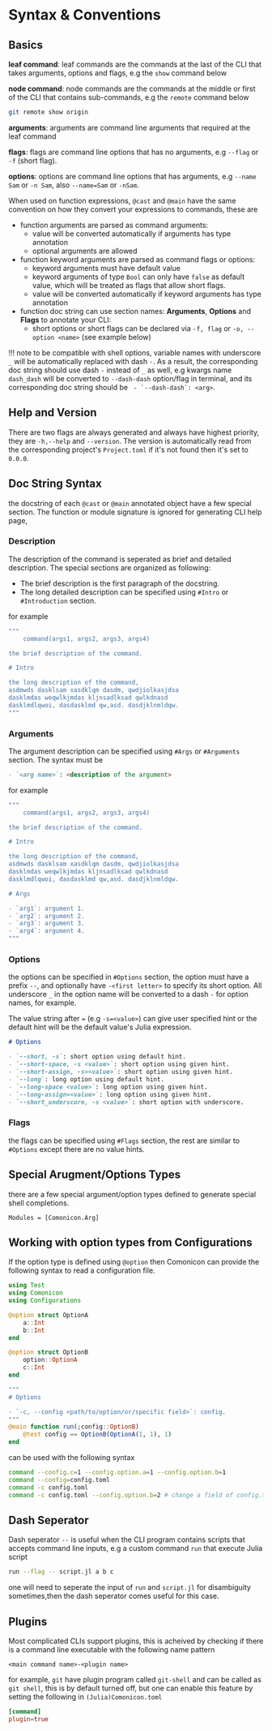 # Syntax & Conventions

## Basics

**leaf command**: leaf commands are the commands at the last of the CLI that takes arguments,
options and flags, e.g the `show` command below

**node command**: node commands are the commands at the middle or first of the CLI that contains sub-commands,
e.g the `remote` command below

```sh
git remote show origin
```

**arguments**: arguments are command line arguments that required at the leaf command

**flags**: flags are command line options that has no arguments, e.g `--flag` or `-f` (short flag).

**options**: options are command line options that has arguments, e.g `--name Sam` or `-n Sam`, also `--name=Sam` or `-nSam`.

When used on function expressions, `@cast` and `@main` have the same convention on how they
convert your expressions to commands, these are

- function arguments are parsed as command arguments:
  - value will be converted automatically if arguments has type annotation
  - optional arguments are allowed
- function keyword arguments are parsed as command flags or options:
  - keyword arguments must have default value
  - keyword arguments of type `Bool` can only have `false` as default value, which will be treated as flags that allow short flags.
  - value will be converted automatically if keyword arguments has type annotation
- function doc string can use section names: **Arguments**, **Options** and **Flags** to annotate your CLI:
  - short options or short flags can be declared via `-f, flag` or `-o, --option <name>` (see example below)

!!! note
    to be compatible with shell options, variable names with underscore `_` will be automatically replaced with dash `-`.   As a result, the corresponding doc string should use dash `-` instead of `_` as well, e.g kwargs name `dash_dash` will be converted to `--dash-dash` option/flag in terminal, and its corresponding doc string should be ``` - `--dash-dash`: <arg>```.

## Help and Version

There are two flags are always generated and always have highest priority, they are `-h,--help`
and `--version`. The version is automatically read from the corresponding project's `Project.toml`
if it's not found then it's set to `0.0.0`.

## Doc String Syntax

the docstring of each `@cast` or `@main` annotated object have a few special section.
The function or module signature is ignored for generating CLI help page, 

### Description

The description of the command is seperated as brief and detailed description.
The special sections are organized as following:

- The brief description is the first paragraph of the docstring.
- The long detailed description can be specified using `#Intro` or `#Introduction` section.

for example

```julia
"""
    command(args1, args2, args3, args4)

the brief description of the command.

# Intro

the long description of the command,
asdmwds dasklsam xasdklqm dasdm, qwdjiolkasjdsa
dasklmdas weqwlkjmdas kljnsadlksad qwlkdnasd
dasklmdlqwoi, dasdasklmd qw,asd. dasdjklnmldqw.
"""
```

### Arguments

The argument description can be specified using `#Args` or `#Arguments` section.
The syntax must be

```md
- `<arg name>`: <description of the argument>
```

for example

```julia
"""
    command(args1, args2, args3, args4)

the brief description of the command.

# Intro

the long description of the command,
asdmwds dasklsam xasdklqm dasdm, qwdjiolkasjdsa
dasklmdas weqwlkjmdas kljnsadlksad qwlkdnasd
dasklmdlqwoi, dasdasklmd qw,asd. dasdjklnmldqw.

# Args

- `arg1`: argument 1.
- `arg2`: argument 2.
- `arg3`: argument 3.
- `arg4`: argument 4.
"""
```

### Options

the options can be specified in `#Options` section, the option
must have a prefix `--`, and optionally have `-<first letter>`
to specify its short option. All underscore `_` in the option name
will be converted to a dash `-` for option names, for example.

The value string after `=` (e.g `-s=<value>`) can give user specified hint
or the default hint will be the default value's Julia expression.

```md
# Options

- `--short, -s`: short option using default hint.
- `--short-space, -s <value>`: short option using given hint.
- `--short-assign, -s=<value>`: short option using given hint.
- `--long`: long option using default hint.
- `--long-space <value>`: long option using given hint.
- `--long-assign=<value>`: long option using given hint.
- `--short_underscore, -s <value>`: short option with underscore.
```

### Flags

the flags can be specified using `#Flags` section, the rest are similar to
`#Options` except there are no value hints.

## Special Arugment/Options Types

there are a few special argument/option types defined to generate special shell completions.

```@autodocs
Modules = [Comonicon.Arg]
```

## Working with option types from Configurations

If the option type is defined using `@option` then Comonicon can provide the following syntax
to read a configuration file.

```julia
using Test
using Comonicon
using Configurations

@option struct OptionA
    a::Int
    b::Int
end

@option struct OptionB
    option::OptionA
    c::Int
end

"""
# Options

- `-c, --config <path/to/option/or/specific field>`: config.
"""
@main function run(;config::OptionB)
    @test config == OptionB(OptionA(1, 1), 1)
end
```

can be used with the following syntax

```sh
command --config.c=1 --config.option.a=1 --config.option.b=1
command --config=config.toml
command -c config.toml
command -c config.toml --config.option.b=2 # change a field of config.toml
```

## Dash Seperator

Dash seperator `--` is useful when the CLI program contains scripts that accepts command line inputs, e.g a custom command `run` that execute Julia script

```sh
run --flag -- script.jl a b c
```

one will need to seperate the input of `run` and `script.jl` for disambiguity sometimes,then the dash seperator comes useful for this case.

## Plugins

Most complicated CLIs support plugins, this is acheived by checking
if there is a command line executable with the following name pattern

```
<main command name>-<plugin name>
```

for example, `git` have plugin program called `git-shell`
and can be called as `git shell`, this is by default turned
off, but one can enable this feature by setting the following
in `(Julia)Comonicon.toml`

```toml
[command]
plugin=true
```
